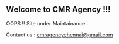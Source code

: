 ## Welcome to CMR Agency !!!

OOPS !!  Site under Maintainance .

Contact us : cmragencychennai@gmail.com
